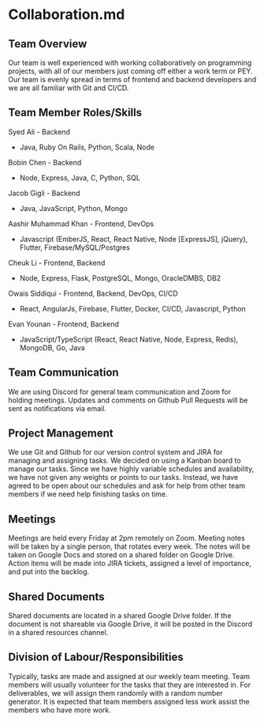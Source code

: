 # Collaboration.md
## Team Overview
Our team is well experienced with working collaboratively on programming projects, with all of our members just coming off either a work term or PEY. Our team is evenly spread in terms of frontend and backend developers and we are all familiar with Git and CI/CD.
## Team Member Roles/Skills
Syed Ali - Backend
 - Java, Ruby On Rails, Python, Scala, Node

Bobin Chen - Backend
 - Node, Express, Java, C, Python, SQL

Jacob Gigli - Backend 
 - Java, JavaScript, Python, Mongo

Aashir Muhammad Khan - Frontend, DevOps
 - Javascript (EmberJS, React, React Native, Node [ExpressJS], jQuery), Flutter, Firebase/MySQL/Postgres

Cheuk Li - Frontend, Backend
 - Node, Express, Flask, PostgreSQL, Mongo, OracleDMBS, DB2

Owais Siddiqui - Frontend, Backend, DevOps, CI/CD
 - React, AngularJs, Firebase, Flutter, Docker, CI/CD, Javascript, Python

Evan Younan - Frontend, Backend
 - JavaScript/TypeScript (React, React Native, Node, Express, Redis), MongoDB, Go, Java


## Team Communication
We are using Discord for general team communication and Zoom for holding meetings. Updates and comments on Github Pull Requests will be sent as notifications via email.
## Project Management
We use Git and Github for our version control system and JIRA for managing and assigning tasks. We decided on using a Kanban board to manage our tasks. Since we have highly variable schedules and availability, we have not given any weights or points to our tasks. Instead, we have agreed to be open about our schedules and ask for help from other team members if we need help finishing tasks on time.
## Meetings
Meetings are held every Friday at 2pm remotely on Zoom. Meeting notes will be taken by a single person, that rotates every week. The notes will be taken on Google Docs and stored on a shared folder on Google Drive. Action items will be made into JIRA tickets, assigned a level of importance, and put into the backlog.
## Shared Documents
Shared documents are located in a shared Google Drive folder. If the document is not shareable via Google Drive, it will be posted in the Discord in a shared resources channel.
## Division of Labour/Responsibilities
Typically, tasks are made and assigned at our weekly team meeting. Team members will usually volunteer for the tasks that they are interested in. For deliverables, we will assign them randomly with a random number generator. It is expected that team members assigned less work assist the members who have more work.
